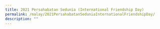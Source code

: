 ```yaml
---
title: 2021 Persahabatan Sedunia (International Friendship Day)
permalink: /malay/2021PersahabatanSeduniaInternationalFriendshipDay/
description: ""
---
```

